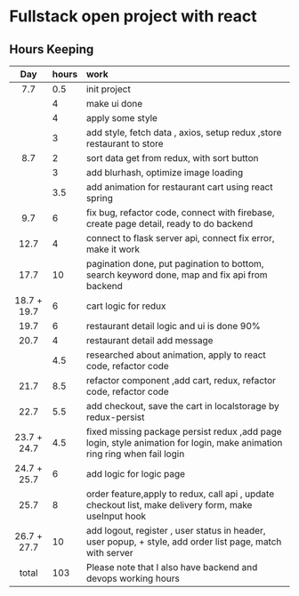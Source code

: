# Fullstack open project with react

## Hours Keeping
| Day | hours | work |
|:----:|:-----|:-----|
|7.7| 0.5 | init project |
|| 4 | make ui done |
|| 4 | apply some style |
|| 3 | add style, fetch data , axios, setup redux ,store restaurant to store  |
|8.7| 2 | sort data get from redux, with sort button|
|| 3 | add blurhash, optimize image loading|
|| 3.5 | add animation for restaurant cart using react spring|
|9.7| 6 | fix bug, refactor code, connect with firebase, create page detail, ready to do backend|
|12.7|4| connect to flask server api, connect fix error,  make it work
|17.7|10| pagination done, put pagination to bottom, search keyword done, map and fix api from backend
|18.7 + 19.7 |6| cart logic for redux
|19.7 |6| restaurant detail logic and ui is done 90%
|20.7 |4| restaurant detail add message
| |4.5| researched about animation, apply to react code, refactor code
|21.7 |8.5| refactor component ,add cart, redux, refactor code, refactor code
|22.7 |5.5| add checkout, save the cart in localstorage by redux-persist
|23.7 + 24.7 |4.5|  fixed missing package persist redux ,add page login, style animation for login, make animation ring ring when fail login
|24.7 + 25.7 |6|  add logic for logic page
|25.7 |8|  order feature,apply to redux, call api , update checkout list, make delivery form, make useInput hook
|26.7 + 27.7 |10|  add logout, register , user status in header, user popup, + style, add order list page, match with server
|total |103| Please note that I also have backend and devops working hours 
